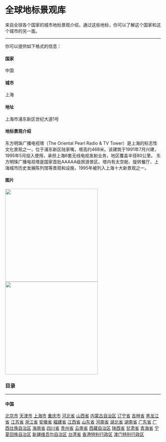 # 全球地标景观库

来自全球各个国家的城市地标景观介绍，通过这些地标，你可以了解这个国家和这个城市的另一面。

-----------------------
你可以提供如下格式的信息：
#### 国家
中国
#### 城市
上海
#### 地址
上海市浦东新区世纪大道1号
#### 地标景观介绍
东方明珠广播电视塔（The Oriental Pearl Radio & TV Tower）是上海的标志性文化景观之一，位于浦东新区陆家嘴，塔高约468米。该建筑于1991年7月兴建，1995年5月投入使用，承担上海6套无线电视发射业务，地区覆盖半径80公里。
东方明珠广播电视塔是国家首批AAAAA级旅游景区。塔内有太空舱、旋转餐厅、上海城市历史发展陈列馆等景观和设施，1995年被列入上海十大新景观之一。
#### 图片
<img src="https://youimg1.c-ctrip.com/target/100m0r000000gxn7bBBAB.jpg" width = "300" height = "300"  /> <img src="https://img.pconline.com.cn/images/upload/upc/tx/photoblog/1010/28/c3/5669719_5669719_1288243666625_mthumb.jpg" width = "300" height = "300"  />


### 目录
----------------
#### 中国
[北京市](#)  [天津市](#)  [上海市](#)  [重庆市](#)  [河北省](#) [山西省](#) [内蒙古自治区](#) [辽宁省](#) [吉林省](#) [黑龙江省](#) [江苏省](#) [浙江省](#) [安徽省](#) [福建省](#) [江西省](#) [山东省](#) [河南省](#) [湖北省](#) [湖南省](#) [广东省](#) [广西壮族自治区](#) [海南省](#) [四川省](#) [贵州省](#) [云南省](#) [西藏自治区](#) [陕西省](#) [甘肃省](#) [青海省](#) [宁夏回族自治区](#) [新疆维吾尔自治区](#) [台湾省](#) [香港特别行政区](#)  [澳门特别行政区](#) 


